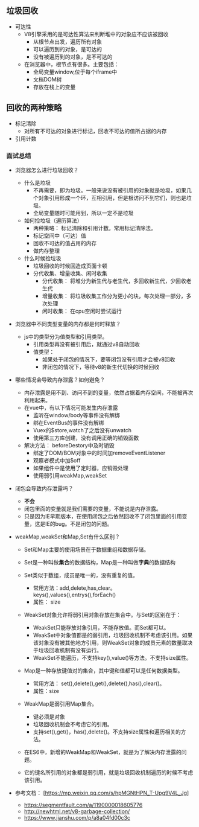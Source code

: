 ## 垃圾回收
  - 可达性
    - V8引擎采用的是可达性算法来判断堆中的对象应不应该被回收
      - 从根节点出发，遍历所有对象
      - 可以遍历到的对象，是可达的
      - 没有被遍历到的对象，是不可达的
    - 在浏览器中，根节点有很多。主要包括：
      - 全局变量window,位于每个iframe中
      - 文档DOM树
      - 存放在栈上的变量

## 回收的两种策略
  - 标记清除
    - 对所有不可达的对象进行标记，回收不可达的值所占据的内存
  - 引用计数



### 面试总结
  - 浏览器怎么进行垃圾回收？
    - 什么是垃圾
      - 不再需要，即为垃圾。一般来说没有被引用的对象就是垃圾，如果几个对象引用形成一个环，互相引用，但是根访问不到它们，则也是垃圾。
      - 全局变量随时可能用到，所以一定不是垃圾
    - 如何捡垃圾（遍历算法）
      - 两种策略： 标记清除和引用计数。常用标记清除法。
      - 标记空间中（可达）值
      - 回收不可达的值占用的内存
      - 做内存整理
    - 什么时候捡垃圾
      - 垃圾回收的时候回造成页面卡顿
      - 分代收集、增量收集、闲时收集
        - 分代收集： 将堆分为新生代与老生代，多回收新生代，少回收老生代
        - 增量收集： 将垃圾收集工作分为更小的块，每次处理一部分，多次处理
        - 闲时收集： 在cpu空闲时尝试运行
  - 浏览器中不同类型变量的内存都是何时释放？
    - js中的类型分为值类型和引用类型。
      - 引用类型再没有被引用后，就通过v8自动回收
      - 值类型：
        - 如果处于闭包的情况下，要等闭包没有引用才会被v8回收
        - 非闭包的情况下，等待v8的新生代切换的时候回收
  
  - 哪些情况会导致内存泄露？如何避免？
    - 内存泄露是用不到、访问不到的变量，依然占据着内存空间，不能被再次利用起来。
    - 在vue中，有以下情况可能发生内存泄露
      - 监听在window/body等事件没有解绑
      - 绑在EventBus的事件没有解绑
      - Vuex的$store,watch了之后没有unwatch
      - 使用第三方库创建，没有调用正确的销毁函数
    - 解决方法： beforeDestory中及时销毁
      - 绑定了DOM/BOM对象中的时间加removeEventListener
      - 观察者模式中加$off
      - 如果组件中是使用了定时器，应销毁处理
      - 使用弱引用weakMap,weakSet
  
  - 闭包会导致内存泄露吗？
    - **不会**
    - 闭包里面的变量就是我们需要的变量，不能说是内存泄露。
    - 只是因为IE早期版本，在使用闭包之后依然回收不了闭包里面的引用变量，这是IE的bug。不是闭包的问题。

  - weakMap,weakSet和Map,Set有什么区别？
    - Set和Map主要的使用场景在于数据重组和数据存储。
    - Set是一种叫做**集合**的数据结构，Map是一种叫做**字典**的数据结构
    - Set类似于数组，成员是唯一的，没有重复的值。
      - 常用方法：add,delete,has,clear。keys(),values(),entrys(),forEach()
      - 属性： size
    - WeakSet对象允许将弱引用对象存放在集合中。与Set的区别在于：
      - WeakSet只能存放对象引用，不能存放值。而Set都可以。
      - WeakSet中对象值都是的弱引用，垃圾回收机制不考虑该引用。如果该对象没有被其他地方引用，则WeakSet对象的成员元素的数量取决于垃圾回收机制有没有运行。
      - WeakSet不能遍历，不支持key(),value()等方法。不支持size属性。
    - Map是一种存放键值对的集合，其中键和值都可以是任何数据类型。
      - 常用方法： set(),delete(),get(),delete(),has(),clear()。
      - 属性：size
    - WeakMap是弱引用Map集合。
      - 键必须是对象
      - 垃圾回收机制会不考虑它的引用。
      - 支持set(),get()，has(),delete()。不支持size属性和遍历相关的方法。


    - 在ES6中，新增的WeakMap和WeakSet，就是为了解决内存泄露的问题。
    - 它的键名所引用的对象都是弱引用，就是垃圾回收机制遍历的时候不考虑该引用。

- 参考文档： [https://mp.weixin.qq.com/s/hpMGNtHPN_T-Upg9V4L_Jg]
  - https://segmentfault.com/a/1190000018605776
  - http://newhtml.net/v8-garbage-collection/
  - https://www.jianshu.com/p/a8a04fd00c3c
